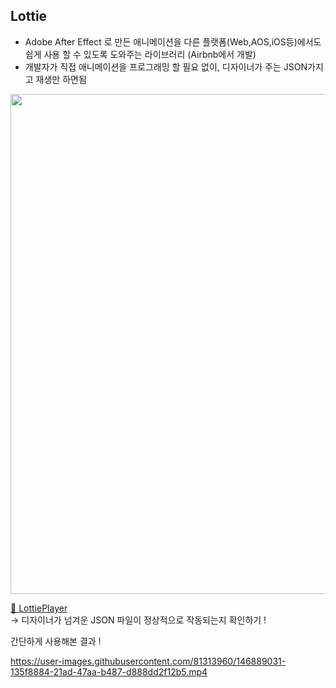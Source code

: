 ## Lottie

- Adobe After Effect 로 만든 애니메이션을 다른 플랫폼(Web,AOS,iOS등)에서도 쉽게 사용 할 수 있도록 도와주는 라이브러리 (Airbnb에서 개발)
- 개발자가 직접 애니메이션을 프로그래밍 할 필요 없이, 디자이너가 주는 JSON가지고 재생만 하면됨 

<img src= "https://user-images.githubusercontent.com/81313960/146884455-04c83a14-e6a6-4b3e-8f65-a274aea2f90c.png" width ="800">

[🔗 LottiePlayer ](https://svgsprite.com/tools/lottie-player/)   
-> 디자이너가 넘겨운 JSON 파일이 정상적으로 작동되는지 확인하기 !


간단하게 사용해본 결과 !


https://user-images.githubusercontent.com/81313960/146889031-135f8884-21ad-47aa-b487-d888dd2f12b5.mp4


